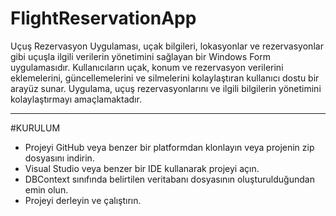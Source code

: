 # FlightReservationApp

Uçuş Rezervasyon Uygulaması, uçak bilgileri, lokasyonlar ve rezervasyonlar gibi uçuşla ilgili verilerin yönetimini sağlayan bir Windows Form uygulamasıdır. Kullanıcıların uçak, konum ve rezervasyon verilerini eklemelerini, güncellemelerini ve silmelerini kolaylaştıran kullanıcı dostu bir arayüz sunar. Uygulama, uçuş rezervasyonlarını ve ilgili bilgilerin yönetimini kolaylaştırmayı amaçlamaktadır.

----------------------

#KURULUM

* Projeyi GitHub veya benzer bir platformdan klonlayın veya projenin zip dosyasını indirin.
* Visual Studio veya benzer bir IDE kullanarak projeyi açın.
* DBContext sınıfında belirtilen veritabanı dosyasının oluşturulduğundan emin olun.
* Projeyi derleyin ve çalıştırın.
